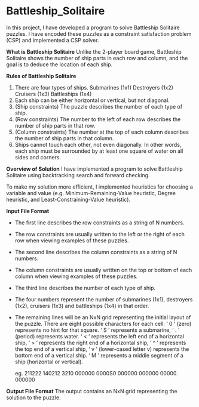 # Battleship_Solitaire
In this project, I have developed a program to solve Battleship Solitaire puzzles. I have encoded these puzzles as a constraint satisfaction problem (CSP) and implemented a CSP solver.

**What is Battleship Solitaire**
Unlike the 2-player board game, Battleship Solitaire shows the number of ship parts in each row and column, 
and the goal is to deduce the location of each ship.

**Rules of Battleship Solitaire**
1. There are four types of ships.
      Submarines (1x1)
      Destroyers (1x2)
      Cruisers (1x3)
      Battleships (1x4)
2. Each ship can be either horizontal or vertical, but not diagonal.
3. (Ship constraints) The puzzle describes the number of each type of ship.
4. (Row constraints) The number to the left of each row describes the number of ship parts in that
row.
5. (Column constraints) The number at the top of each column describes the number of ship parts in
that column.
6. Ships cannot touch each other, not even diagonally. In other words, each ship must be
surrounded by at least one square of water on all sides and corners.

**Overview of Solution**
I have implemented a program to solve Battleship Solitaire using backtracking search and forward
checking.

To make my solution more efficient, I implemented heuristics for choosing a variable and value (e.g. Minimum-Remaining-Value 
heuristic, Degree heuristic, and Least-Constraining-Value heuristic).

**Input File Format**
- The first line describes the row constraints as a string of N numbers.
- The row constraints are usually written to the left or the right of each row when viewing
examples of these puzzles.
- The second line describes the column constraints as a string of N numbers.
- The column constraints are usually written on the top or bottom of each column when viewing
examples of these puzzles.
- The third line describes the number of each type of ship.
- The four numbers represent the number of submarines (1x1), destroyers (1x2), cruisers (1x3)
and battleships (1x4) in that order.
- The remaining lines will be an NxN grid representing the initial layout of the puzzle. There are
eight possible characters for each cell.
    ‘ 0 ’ (zero) represents no hint for that square.
    ‘ S ’ represents a submarine,
    ‘ . ’ (period) represents water.
    ‘ < ’ represents the left end of a horizontal ship,
    ‘ > ’ represents the right end of a horizontal ship,
    ‘ ^ ’ represents the top end of a vertical ship,
    ‘ v ’ (lower-cased letter v) represents the bottom end of a vertical ship.
    ‘ M ’ represents a middle segment of a ship (horizontal or vertical).

  eg.
  211222
  140212
  3210
  000000
  0000S0
  000000
  000000
  00000.
  000000

**Output File Format**
The output contains an NxN grid representing the solution to the puzzle.
